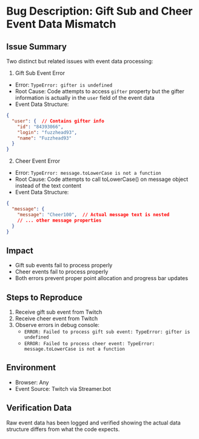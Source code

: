# Bug Description: Gift Sub and Cheer Event Data Mismatch

## Issue Summary
Two distinct but related issues with event data processing:

1. Gift Sub Event Error
- Error: `TypeError: gifter is undefined`
- Root Cause: Code attempts to access `gifter` property but the gifter information is actually in the `user` field of the event data
- Event Data Structure:
```json
{
  "user": {  // Contains gifter info
    "id": "84393066",
    "login": "fuzzhead93",
    "name": "Fuzzhead93"
  }
}
```

2. Cheer Event Error
- Error: `TypeError: message.toLowerCase is not a function`
- Root Cause: Code attempts to call toLowerCase() on message object instead of the text content
- Event Data Structure:
```json
{
  "message": {
    "message": "Cheer100",  // Actual message text is nested
    // ... other message properties
  }
}
```

## Impact
- Gift sub events fail to process properly
- Cheer events fail to process properly
- Both errors prevent proper point allocation and progress bar updates

## Steps to Reproduce
1. Receive gift sub event from Twitch
2. Receive cheer event from Twitch
3. Observe errors in debug console:
   - `ERROR: Failed to process gift sub event: TypeError: gifter is undefined`
   - `ERROR: Failed to process cheer event: TypeError: message.toLowerCase is not a function`

## Environment
- Browser: Any
- Event Source: Twitch via Streamer.bot

## Verification Data
Raw event data has been logged and verified showing the actual data structure differs from what the code expects.